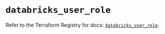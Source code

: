 # `databricks_user_role`

Refer to the Terraform Registry for docs: [`databricks_user_role`](https://registry.terraform.io/providers/databricks/databricks/1.37.1/docs/resources/user_role).
